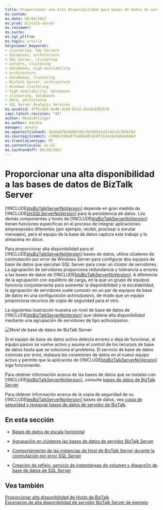 ```yaml
---
title: Proporcionar una alta disponibilidad para bases de datos de servidor BizTalk Server | Documentos de Microsoft
ms.custom: 
ms.date: 06/08/2017
ms.prod: biztalk-server
ms.reviewer: 
ms.suite: 
ms.tgt_pltfrm: 
ms.topic: article
helpviewer_keywords:
- clustering, SQL Servers
- databases, architecture
- SQL Server, clustering
- servers, clustering
- databases, high availability
- architecture
- databases, clustering
- BizTalk Server, architecture
- Windows clustering
- high availability, databases
- clustering, databases
- data, persistence
- SQL Server Analysis Services
ms.assetid: 47fbc402-9e46-41dd-bc12-d1cde1982576
caps.latest.revision: "41"
author: MandiOhlinger
ms.author: mandia
manager: anneta
ms.openlocfilehash: 3648a8f6d48bbfd6cf67995e1d314511b70db7bd
ms.sourcegitcommit: cb908c540d8f1a692d01dc8f313e16cb4b4e696d
ms.translationtype: MT
ms.contentlocale: es-ES
ms.lasthandoff: 09/20/2017
---
```

# <a name="providing-high-availability-for-biztalk-server-databases"></a>Proporcionar una alta disponibilidad a las bases de datos de BizTalk Server
[!INCLUDE[btsBizTalkServerNoVersion](../includes/btsbiztalkservernoversion-md.md)] depende en gran medida de [!INCLUDE[btsSQLServerNoVersion](../includes/btssqlservernoversion-md.md)] para la persistencia de datos. Los demás componentes y hosts de [!INCLUDE[btsBizTalkServerNoVersion](../includes/btsbiztalkservernoversion-md.md)] tienen funciones específicas en el proceso de integrar aplicaciones empresariales diferentes (por ejemplo, recibir, procesar o enrutar mensajes), pero el equipo de la base de datos captura este trabajo y lo almacena en disco.  
  
 Para proporcionar alta disponibilidad para el [!INCLUDE[btsBizTalkServerNoVersion](../includes/btsbiztalkservernoversion-md.md)] bases de datos, utilice clústeres de conmutación por error de Windows Server para configurar dos equipos de base de datos que ejecutan SQL Server para crear un clúster de servidores. La agrupación de servidores proporciona redundancia y tolerancia a errores a las bases de datos de [!INCLUDE[btsBizTalkServerNoVersion](../includes/btsbiztalkservernoversion-md.md)]. A diferencia de la agrupación con equilibrio de carga, en la que un grupo de equipos funciona conjuntamente para aumentar la disponibilidad y la escalabilidad, la agrupación de servidores suele consistir en un par de equipos de base de datos en una configuración activo/pasivo, de modo que un equipo proporciona recursos de copia de seguridad para el otro.  
  
 La siguientes ilustración muestra un nivel de base de datos de [!INCLUDE[btsBizTalkServerNoVersion](../includes/btsbiztalkservernoversion-md.md)] que obtiene alta disponibilidad mediante una agrupación de servidores de tipo activo/pasivo.  
  
 ![Nivel de base de datos de BizTalk Server](../core/media/tdi-highava-sqlcluster.gif "TDI_HighAva_SQLCluster")  
  
 Si el equipo de base de datos activo detecta errores o deja de funcionar, el equipo pasivo se vuelve activo y asume el control de los recursos de base de datos hasta que se soluciona el problema. El servicio de base de datos conmuta por error, restaura las conexiones de datos en el nuevo equipo activo y permite que la aplicación de [!INCLUDE[btsBizTalkServerNoVersion](../includes/btsbiztalkservernoversion-md.md)] siga funcionando.  
  
 Para obtener información acerca de las bases de datos que se instalan con [!INCLUDE[btsBizTalkServerNoVersion](../includes/btsbiztalkservernoversion-md.md)], consulte [bases de datos de BizTalk Server](../core/databases-in-biztalk-server.md).  
  
 Para obtener información acerca de la copia de seguridad de su [!INCLUDE[btsBizTalkServerNoVersion](../includes/btsbiztalkservernoversion-md.md)] bases de datos, vea [copia de seguridad y restaurar bases de datos de servidor de BizTalk](../core/backing-up-and-restoring-biztalk-server-databases.md).  
  
## <a name="in-this-section"></a>En esta sección  
  
-   [Bases de datos de escala horizontal](../core/scaled-out-databases.md)  
  
-   [Agrupación en clústeres las bases de datos de servidor BizTalk Server](../core/clustering-the-biztalk-server-databases1.md)  
  
-   [Comportamiento de las instancias de Host de BizTalk Server durante la conmutación por error SQL Server](../core/behavior-of-biztalk-server-host-instances-during-sql-server-failover.md)  
  
-   [Creación de reflejo, servicio de instantáneas de volumen y AlwaysOn de base de datos de SQL Server](../core/sql-server-database-mirroring-volume-shadow-copy-service-and-alwayson.md)  
  
## <a name="see-also"></a>Vea también  
 [Proporcionar alta disponibilidad de Hosts de BizTalk](../core/providing-high-availability-for-biztalk-hosts.md)   
 [Escenarios de alta disponibilidad de servidor BizTalk Server de ejemplo](../core/sample-biztalk-server-high-availability-scenarios.md)